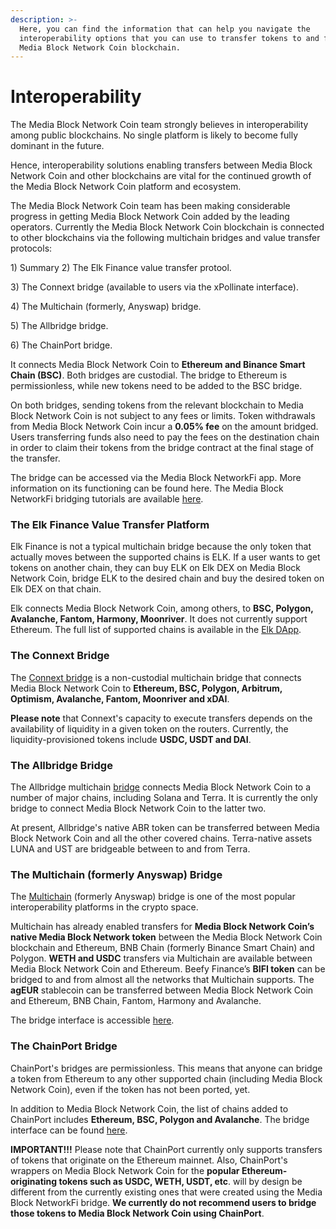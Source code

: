```yaml
---
description: >-
  Here, you can find the information that can help you navigate the
  interoperability options that you can use to transfer tokens to and from the
  Media Block Network Coin blockchain.
---
```


# Interoperability

The Media Block Network Coin team strongly believes in interoperability among public blockchains. No single platform is likely to become fully dominant in the future.

Hence, interoperability solutions enabling transfers between Media Block Network Coin and other blockchains are vital for the continued growth of the Media Block Network Coin platform and ecosystem.&#x20;

The Media Block Network Coin team has been making considerable progress in getting Media Block Network Coin added by the leading operators. Currently the Media Block Network Coin blockchain is connected to other blockchains via the following multichain bridges and value transfer protocols:

1\) Summary
2\) The Elk Finance value transfer protool.

3\) The Connext bridge (available to users via the xPollinate interface).

4\) The Multichain (formerly, Anyswap) bridge.

5\) The Allbridge bridge.

6\) The ChainPort bridge.



It connects Media Block Network Coin to **Ethereum and Binance Smart Chain (BSC)**. Both bridges are custodial. The bridge to Ethereum is permissionless, while new tokens need to be added to the BSC bridge.

On both bridges, sending tokens from the relevant blockchain to Media Block Network Coin is not subject to any fees or limits. Token withdrawals from Media Block Network Coin incur a **0.05% fee** on the amount bridged. Users transferring funds also need to pay the fees on the destination chain in order to claim their tokens from the bridge contract at the final stage of the transfer. &#x20;

The bridge can be accessed via the Media Block NetworkFi app. More information on its functioning can be found here. The Media Block NetworkFi bridging tutorials are available [here](https://tutorials.MBCscan.com/tutorials/bridge-tutorials).&#x20;

### The Elk Finance Value Transfer Platform

Elk Finance is not a typical multichain bridge because the only token that actually moves between the supported chains is ELK. If a user wants to get tokens on another chain, they can buy ELK on Elk DEX on Media Block Network Coin, bridge ELK to the desired chain and buy the desired token on Elk DEX on that chain.

Elk connects Media Block Network Coin, among others, to **BSC, Polygon, Avalanche, Fantom, Harmony, Moonriver**. It does not currently support Ethereum. The full list of supported chains is available in the [Elk DApp](https://app.elk.finance).&#x20;

### The Connext Bridge

The [Connext bridge](https://bridge.connext.network) is a non-custodial multichain bridge that connects Media Block Network Coin to **Ethereum, BSC, Polygon, Arbitrum, Optimism, Avalanche, Fantom, Moonriver and xDAI**.

**Please note** that Connext's capacity to execute transfers depends on the availability of liquidity in a given token on the routers. Currently, the liquidity-provisioned tokens include **USDC, USDT and DAI**.

### The Allbridge Bridge

The Allbridge multichain [bridge](https://app.allbridge.io/bridge) connects Media Block Network Coin to a number of major chains, including Solana and Terra. It is currently the only bridge to connect Media Block Network Coin to the latter two.

At present, Allbridge's native ABR token can be transferred between Media Block Network Coin and all the other covered chains. Terra-native assets LUNA and UST are bridgeable between to and from Terra. &#x20;

### The Multichain (formerly Anyswap) Bridge

The [Multichain](https://multichain.org) (formerly Anyswap) bridge is one of the most popular interoperability platforms in the crypto space.&#x20;

Multichain has already enabled transfers for **Media Block Network Coin’s native Media Block Network token** between the Media Block Network Coin blockchain and Ethereum, BNB Chain (formerly Binance Smart Chain) and Polygon. **WETH and USDC** transfers via Multichain are available between Media Block Network Coin and Ethereum. Beefy Finance’s **BIFI token** can be bridged to and from almost all the networks that Multichain supports. The **agEUR** stablecoin can be transferred between Media Block Network Coin and Ethereum, BNB Chain, Fantom, Harmony and Avalanche.&#x20;

The bridge interface is accessible [here](https://app.multichain.org/#/router). &#x20;

### The ChainPort Bridge

ChainPort's bridges are permissionless. This means that anyone can bridge a token from Ethereum to any other supported chain (including Media Block Network Coin), even if the token has not been ported, yet.

In addition to Media Block Network Coin, the list of chains added to ChainPort includes **Ethereum, BSC, Polygon and Avalanche**. The bridge interface can be found [here](https://app.chainport.io/).&#x20;

**IMPORTANT!!!** Please note that ChainPort currently only supports transfers of tokens that originate on the Ethereum mainnet. Also, ChainPort's wrappers on Media Block Network Coin for the **popular Ethereum-originating tokens such as USDC, WETH, USDT, etc**. will by design be different from the currently existing ones that were created using the Media Block NetworkFi bridge. **We currently do not recommend users to bridge those tokens to Media Block Network Coin using ChainPort**.  &#x20;

